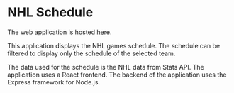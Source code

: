 # NHL Schedule

The web application is hosted [here](https://nhlschedule.herokuapp.com/).

This application displays the NHL games schedule. The schedule can be filtered to display only the schedule of the selected team.

The data used for the schedule is the NHL data from Stats API. The application uses a React frontend. The backend of the application uses the Express framework for Node.js.
